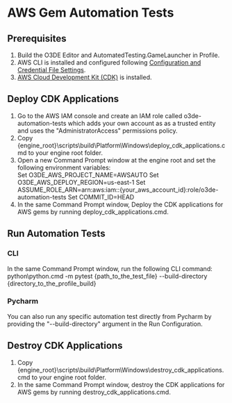 # AWS Gem Automation Tests

## Prerequisites
1. Build the O3DE Editor and AutomatedTesting.GameLauncher in Profile.
2. AWS CLI is installed and configured following [Configuration and Credential File Settings](https://docs.aws.amazon.com/cli/latest/userguide/cli-configure-files.html).
3. [AWS Cloud Development Kit (CDK)](https://docs.aws.amazon.com/cdk/latest/guide/getting_started.html#getting_started_install) is installed.

## Deploy CDK Applications
1. Go to the AWS IAM console and create an IAM role called o3de-automation-tests which adds your own account as as a trusted entity and uses the "AdministratorAccess" permissions policy.
2. Copy {engine_root}\scripts\build\Platform\Windows\deploy_cdk_applications.cmd to your engine root folder.
3. Open a new Command Prompt window at the engine root and set the following environment variables:  
   Set O3DE_AWS_PROJECT_NAME=AWSAUTO
   Set O3DE_AWS_DEPLOY_REGION=us-east-1
   Set ASSUME_ROLE_ARN=arn:aws:iam::{your_aws_account_id}:role/o3de-automation-tests
   Set COMMIT_ID=HEAD
4. In the same Command Prompt window, Deploy the CDK applications for AWS gems by running deploy_cdk_applications.cmd.
   
## Run Automation Tests
### CLI
In the same Command Prompt window, run the following CLI command:  
python\python.cmd -m pytest {path_to_the_test_file} --build-directory {directory_to_the_profile_build}

### Pycharm
You can also run any specific automation test directly from Pycharm by providing the "--build-directory" argument in the Run Configuration.

## Destroy CDK Applications
1. Copy {engine_root}\scripts\build\Platform\Windows\destroy_cdk_applications.cmd to your engine root folder.
2. In the same Command Prompt window, destroy the CDK applications for AWS gems by running destroy_cdk_applications.cmd.